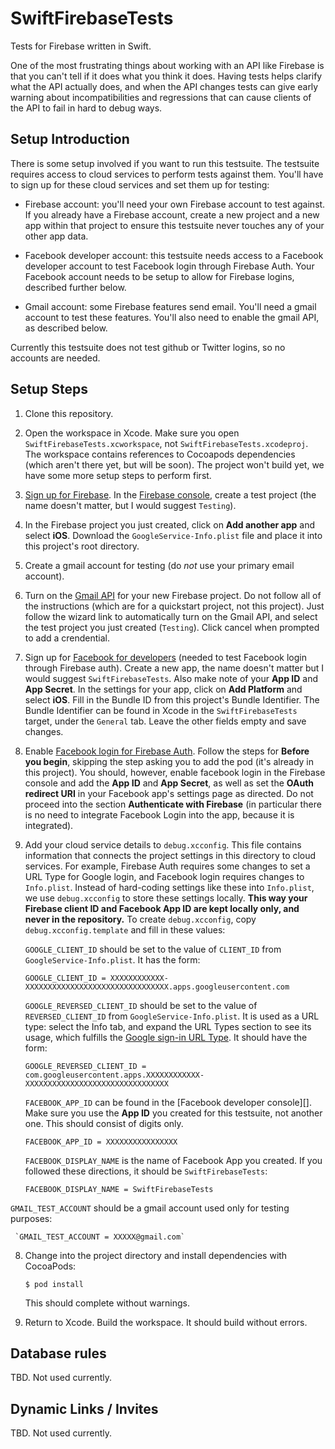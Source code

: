 # SwiftFirebaseTests
Tests for Firebase written in Swift.

One of the most frustrating things about working with an API like Firebase is
that you can't tell if it does what you think it does. Having tests helps
clarify what the API actually does, and when the API changes tests can give
early warning about incompatibilities and regressions that can cause clients
of the API to fail in hard to debug ways.

## Setup Introduction

There is some setup involved if you want to run this testsuite. The testsuite
requires access to cloud services to perform tests against them. You'll have
to sign up for these cloud services and set them up for testing:

* Firebase account: you'll need your own Firebase account to test against. If
  you already have a Firebase account, create a new project and a new app
  within that project to ensure this testsuite never touches any of your other
  app data.
  
* Facebook developer account: this testsuite needs access to a Facebook
  developer account to test Facebook login through Firebase Auth. Your
  Facebook account needs to be setup to allow for Firebase logins, described
  further below.
  
* Gmail account: some Firebase features send email. You'll need a gmail
  account to test these features. You'll also need to enable the gmail API, as
  described below.
  
Currently this testsuite does not test github or Twitter logins, so no
accounts are needed.

## Setup Steps

1. Clone this repository.

2. Open the workspace in Xcode. Make sure you open
   `SwiftFirebaseTests.xcworkspace`, not `SwiftFirebaseTests.xcodeproj`. The
   workspace contains references to Cocoapods dependencies (which aren't there
   yet, but will be soon). The project won't build yet, we have some more
   setup steps to perform first.

3. [Sign up for Firebase][]. In the [Firebase console][], create a test
   project (the name doesn't matter, but I would suggest `Testing`).
   
4. In the Firebase project you just created, click on **Add another app** and
   select **iOS**. Download the `GoogleService-Info.plist` file and place it
   into this project's root directory.
   
5. Create a gmail account for testing (do *not* use your primary email
   account).
   
6. Turn on the [Gmail API][] for your new Firebase project. Do not follow all
   of the instructions (which are for a quickstart project, not this
   project). Just follow the wizard link to automatically turn on the Gmail
   API, and select the test project you just created (`Testing`). Click cancel
   when prompted to add a crendential.
   
5. Sign up for [Facebook for developers][] (needed to test Facebook login
   through Firebase auth). Create a new app, the name doesn't matter but I
   would suggest `SwiftFirebaseTests`. Also make note of your **App ID** and
   **App Secret**. In the settings for your app, click on **Add Platform** and
   select **iOS**. Fill in the Bundle ID from this project's Bundle
   Identifier. The Bundle Identifier can be found in Xcode in the
   `SwiftFirebaseTests` target, under the `General` tab. Leave the other
   fields empty and save changes.
   
6. Enable [Facebook login for Firebase Auth][]. Follow the steps for **Before
   you begin**, skipping the step asking you to add the pod (it's already in
   this project). You should, however, enable facebook login in the Firebase
   console and add the **App ID** and **App Secret**, as well as set the
   **OAuth redirect URI** in your Facebook app's settings page as directed. Do
   not proceed into the section **Authenticate with Firebase** (in particular
   there is no need to integrate Facebook Login into the app, because it is
   integrated).

7. Add your cloud service details to `debug.xcconfig`. This file contains
   information that connects the project settings in this directory to cloud
   services. For example, Firebase Auth requires some changes to set a URL
   Type for Google login, and Facebook login requires changes to
   `Info.plist`. Instead of hard-coding settings like these into `Info.plist`,
   we use `debug.xcconfig` to store these settings locally. **This way your
   Firebase client ID and Facebook App ID are kept locally only, and never in
   the repository.** To create `debug.xcconfig`, copy
   `debug.xcconfig.template` and fill in these values:
   
   `GOOGLE_CLIENT_ID` should be set to the value of
   `CLIENT_ID` from `GoogleService-Info.plist`. It has the form:
   
     `GOOGLE_CLIENT_ID = XXXXXXXXXXXX-XXXXXXXXXXXXXXXXXXXXXXXXXXXXXXXX.apps.googleusercontent.com`

   `GOOGLE_REVERSED_CLIENT_ID` should be set to the value of
   `REVERSED_CLIENT_ID` from `GoogleService-Info.plist`. It is used as a URL
   type: select the Info tab, and expand the URL Types section to see its
   usage, which fulfills the [Google sign-in URL Type][]. It should have the form:
   
     `GOOGLE_REVERSED_CLIENT_ID = com.googleusercontent.apps.XXXXXXXXXXXX-XXXXXXXXXXXXXXXXXXXXXXXXXXXXXXXX`
   
   `FACEBOOK_APP_ID` can be found in the [Facebook developer console][]. Make
   sure you use the **App ID** you created for this testsuite, not another
   one. This should consist of digits only.
   
     `FACEBOOK_APP_ID = XXXXXXXXXXXXXXXX`
   
   `FACEBOOK_DISPLAY_NAME` is the name of Facebook App you created. If you
   followed these directions, it should be `SwiftFirebaseTests`:
   
     `FACEBOOK_DISPLAY_NAME = SwiftFirebaseTests`
     
  `GMAIL_TEST_ACCOUNT` should be a gmail account used only for testing purposes:
  
     `GMAIL_TEST_ACCOUNT = XXXXX@gmail.com`
   
8. Change into the project directory and install dependencies with CocoaPods:
   
   ```
   $ pod install
   ```
   
   This should complete without warnings.

9. Return to Xcode. Build the workspace. It should build without errors.

## Database rules
TBD. Not used currently.

## Dynamic Links / Invites
TBD. Not used currently.

[Sign up for Firebase]: https://firebase.google.com
[Firebase console]: https://console.firebase.google.com
[Google sign-in URL Type]: https://firebase.google.com/docs/auth/ios/google-signin#2_implement_google_sign-in
[Facebook for developers]: https://developers.facebook.com/
[Facebook login for Firebase Auth]: https://firebase.google.com/docs/auth/ios/facebook-login
[Gmail API]: https://developers.google.com/gmail/api/quickstart/ios?ver=swift
